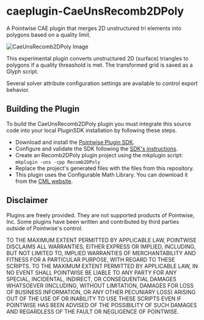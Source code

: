 # caeplugin-CaeUnsRecomb2DPoly
A Pointwise CAE plugin that merges 2D unstructured tri elements into polygons based on a quality limit.

![CaeUnsRecomb2DPoly Image][TriToPolyImage]

This experimental plugin converts unstructured 2D (surface) triangles to polygons if a quality threashold is met. The transformed grid is saved as a Glyph script.

Several solver attribute configuration settings are available to control export behavior.

## Building the Plugin
To build the CaeUnsRecomb2DPoly plugin you must integrate this source code into your local PluginSDK installation by following these steps.

* Download and install the [Pointwise Plugin SDK][SDKdownload].
* Configure and validate the SDK following the [SDK's instructions][SDKdocs].
* Create an Recomb2DPoly plugin project using the mkplugin script: `mkplugin -uns -cpp Recomb2DPoly`
* Replace the project's generated files with the files from this repository.
* This plugin uses the Configurable Math Library. You can download it from the [CML website][CMLwebsite].

## Disclaimer
Plugins are freely provided. They are not supported products of
Pointwise, Inc. Some plugins have been written and contributed by third
parties outside of Pointwise's control.

TO THE MAXIMUM EXTENT PERMITTED BY APPLICABLE LAW, POINTWISE DISCLAIMS
ALL WARRANTIES, EITHER EXPRESS OR IMPLIED, INCLUDING, BUT NOT LIMITED
TO, IMPLIED WARRANTIES OF MERCHANTABILITY AND FITNESS FOR A PARTICULAR
PURPOSE, WITH REGARD TO THESE SCRIPTS. TO THE MAXIMUM EXTENT PERMITTED
BY APPLICABLE LAW, IN NO EVENT SHALL POINTWISE BE LIABLE TO ANY PARTY
FOR ANY SPECIAL, INCIDENTAL, INDIRECT, OR CONSEQUENTIAL DAMAGES
WHATSOEVER (INCLUDING, WITHOUT LIMITATION, DAMAGES FOR LOSS OF BUSINESS
INFORMATION, OR ANY OTHER PECUNIARY LOSS) ARISING OUT OF THE USE OF OR
INABILITY TO USE THESE SCRIPTS EVEN IF POINTWISE HAS BEEN ADVISED OF THE
POSSIBILITY OF SUCH DAMAGES AND REGARDLESS OF THE FAULT OR NEGLIGENCE OF
POINTWISE.

[TriToPolyImage]: https://raw.github.com/dbgarlisch/CaeUnsRecomb2DPoly/master/triToPoly.png  "tris converted to polygons Image"
[SDKdocs]: http://www.pointwise.com/plugins
[SDKdownload]: http://www.pointwise.com/plugins/#sdk_downloads
[CMLwebsite]: http://cmldev.net/
